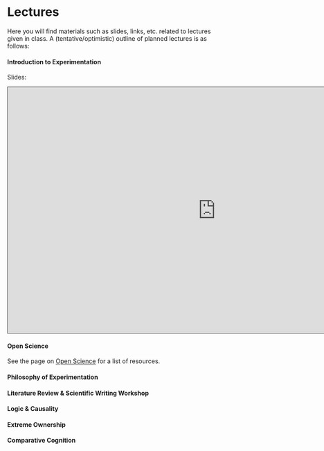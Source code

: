 # Lectures

Here you will find materials such as slides, links, etc. related to lectures given in class. 
A (tentative/optimistic) outline of planned lectures is as follows:

#### Introduction to Experimentation

Slides:

<iframe src="https://docs.google.com/presentation/d/e/2PACX-1vQQnrGLdJ_Sd2Dr8mqC15tWX-I5gvSgSWVVFgsGBUm36ksufDUlPxetMvQG--s4ijeMx_Xr3N8YCWrk/embed?start=false&loop=false&delayms=3000" frameborder="0" width="960" height="569" style="border: 1px solid #464646;" allowfullscreen="true" mozallowfullscreen="true" webkitallowfullscreen="true"></iframe>

#### Open Science
See the page on [Open Science](https://avakiai.github.io/expra_winter2021-2022/open_science.html) for a list of resources. 

#### Philosophy of Experimentation

#### Literature Review & Scientific Writing Workshop

#### Logic & Causality

#### Extreme Ownership

#### Comparative Cognition